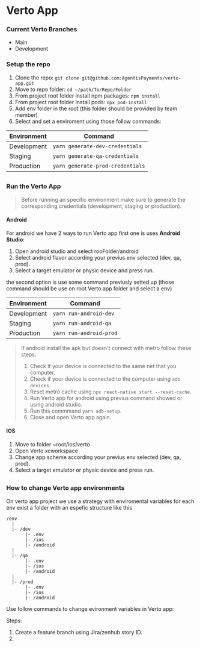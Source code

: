 # Verto App

### Current Verto Branches
- Main
- Development

### Setup the repo

 1. Clone the repo: `git clone git@github.com:AgentisPayments/verto-app.git`
 2. Move to repo folder: `cd ~/path/To/Repo/Folder`
 3. From project root folder install npm packages: `npm install`
 4. From project root folder install pods: `npx pod-install`
 5. Add env folder in the root (this folder should be provided by team member)
 6. Select and set a enviroment using those follow commands:

  |Environment  |Command                          |
  |-------------|---------------------------------|
  | Development | `yarn generate-dev-credentials` |
  | Staging     | `yarn generate-qa-credentials`  |
  | Production  | `yarn generate-prod-credentials`|
##

### Run the Verto App

> Before running an specific environment make sure to generate the corresponding credentials (development, staging or production).

#### Android

For android we have 2 ways to run Verto app first one is uses **Android Studio**:
 1. Open android studio and select rooFolder/android
 1. Select android flavor according your previus env selected (dev, qa, prod).
 1. Select a target emulator or physic device and press run.

the second option is use some command previusly setted up (those command should be use on root Verto app folder and select a env)

  |Environment  |Command                 |
  |-------------|------------------------|
  | Development | `yarn run-android-dev` |
  | Staging     | `yarn run-android-qa`  |
  | Production  | `yarn run-android-prod`|

> If android install the apk but doesn't connect with metro follow these steps:
>	1. Check if your device is connected to the same net that you computer.
>	1. Check if your device is connected to the computer using `adb devices`.
>	1. Reset metro cache using `npx react-native start --reset-cache`. 
>	1. Run Verto app for android using previus command showed or using android studio.
>	1. Run this commmand `yarn adb-setup`.
>	1. Close and open Verto app again.

#### IOS
 1. Move to folder ~root/ios/verto
 2. Open Verto.xcworkspace
 3. Change app scheme according your previus env selected (dev, qa, prod).
 4. Select a target emulator or physic device and press run.

##
### How to change Verto app environments
On verto app project we use a strategy with enviromental variables for each env exist a folder with an espefic structure like this
 ``` 
/env
   |
   |- /dev
		|- .env
		|- /ios
		|- /android
   |
   |- /qa
		|- .env
		|- /ios
		|- /android
   |
   |- /prod
		|- .env
		|- /ios
		|- /android

```

Use follow commands to change evironment variables in Verto app:



Steps: 
 1. Create a feature branch using Jira/zenhub story ID.
 2. 


